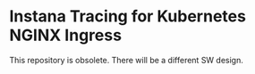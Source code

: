 # Instana Tracing for Kubernetes NGINX Ingress

This repository is obsolete. There will be a different SW design.